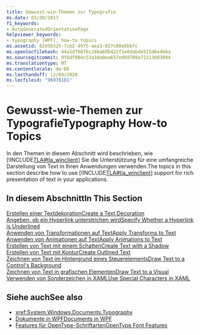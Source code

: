 ```yaml
---
title: Gewusst-wie-Themen zur Typografie
ms.date: 03/30/2017
f1_keywords:
- AutoGeneratedOrientationPage
helpviewer_keywords:
- typography [WPF], how-to topics
ms.assetid: 82d50325-7cb2-4975-aea3-027c00e6bbfc
ms.openlocfilehash: 44a1d768f6c24ba69b422f1e0dabde515d6e4b6a
ms.sourcegitcommit: 9f6df084c53a3da0ea657ed0d708a72213683084
ms.translationtype: MT
ms.contentlocale: de-DE
ms.lasthandoff: 12/09/2020
ms.locfileid: "96978101"
---
```

# <a name="typography-how-to-topics"></a><span data-ttu-id="b6e10-102">Gewusst-wie-Themen zur Typografie</span><span class="sxs-lookup"><span data-stu-id="b6e10-102">Typography How-to Topics</span></span>
<span data-ttu-id="b6e10-103">In den Themen in diesem Abschnitt wird beschrieben, wie [!INCLUDE[TLA#tla_winclient](../../../includes/tlasharptla-winclient-md.md)] Sie die Unterstützung für eine umfangreiche Darstellung von Text in Ihren Anwendungen verwenden.</span><span class="sxs-lookup"><span data-stu-id="b6e10-103">The topics in this section describe how to use [!INCLUDE[TLA#tla_winclient](../../../includes/tlasharptla-winclient-md.md)] support for rich presentation of text in your applications.</span></span>  
  
## <a name="in-this-section"></a><span data-ttu-id="b6e10-104">In diesem Abschnitt</span><span class="sxs-lookup"><span data-stu-id="b6e10-104">In This Section</span></span>  
 [<span data-ttu-id="b6e10-105">Erstellen einer Textdekoration</span><span class="sxs-lookup"><span data-stu-id="b6e10-105">Create a Text Decoration</span></span>](how-to-create-a-text-decoration.md)  
 [<span data-ttu-id="b6e10-106">Angeben, ob ein Hyperlink unterstrichen wird</span><span class="sxs-lookup"><span data-stu-id="b6e10-106">Specify Whether a Hyperlink is Underlined</span></span>](how-to-specify-whether-a-hyperlink-is-underlined.md)  
 [<span data-ttu-id="b6e10-107">Anwenden von Transformationen auf Text</span><span class="sxs-lookup"><span data-stu-id="b6e10-107">Apply Transforms to Text</span></span>](how-to-apply-transforms-to-text.md)  
 [<span data-ttu-id="b6e10-108">Anwenden von Animationen auf Text</span><span class="sxs-lookup"><span data-stu-id="b6e10-108">Apply Animations to Text</span></span>](how-to-apply-animations-to-text.md)  
 [<span data-ttu-id="b6e10-109">Erstellen von Text mit einem Schatten</span><span class="sxs-lookup"><span data-stu-id="b6e10-109">Create Text with a Shadow</span></span>](how-to-create-text-with-a-shadow.md)  
 [<span data-ttu-id="b6e10-110">Erstellen von Text mit Kontur</span><span class="sxs-lookup"><span data-stu-id="b6e10-110">Create Outlined Text</span></span>](how-to-create-outlined-text.md)  
 [<span data-ttu-id="b6e10-111">Zeichnen von Text im Hintergrund eines Steuerelements</span><span class="sxs-lookup"><span data-stu-id="b6e10-111">Draw Text to a Control's Background</span></span>](how-to-draw-text-to-a-control-background.md)  
 [<span data-ttu-id="b6e10-112">Zeichnen von Text in grafischen Elementen</span><span class="sxs-lookup"><span data-stu-id="b6e10-112">Draw Text to a Visual</span></span>](how-to-draw-text-to-a-visual.md)  
 [<span data-ttu-id="b6e10-113">Verwenden von Sonderzeichen in XAML</span><span class="sxs-lookup"><span data-stu-id="b6e10-113">Use Special Characters in XAML</span></span>](how-to-use-special-characters-in-xaml.md)  
  
## <a name="see-also"></a><span data-ttu-id="b6e10-114">Siehe auch</span><span class="sxs-lookup"><span data-stu-id="b6e10-114">See also</span></span>

- <xref:System.Windows.Documents.Typography>
- [<span data-ttu-id="b6e10-115">Dokumente in WPF</span><span class="sxs-lookup"><span data-stu-id="b6e10-115">Documents in WPF</span></span>](documents-in-wpf.md)
- [<span data-ttu-id="b6e10-116">Features für OpenType-Schriftarten</span><span class="sxs-lookup"><span data-stu-id="b6e10-116">OpenType Font Features</span></span>](opentype-font-features.md)
